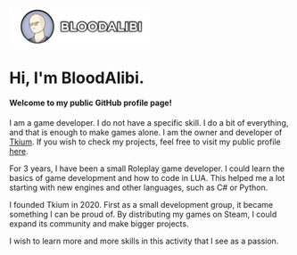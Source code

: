 <img src="https://github.com/BloodAlibi/BloodAlibi/blob/main/brand_bloodalibi_git.png" width=50% height=50%>

# Hi, I'm BloodAlibi.

#### Welcome to my public GitHub profile page!

I am a game developer. I do not have a specific skill. I do a bit of everything, and that is enough to make games alone. I am the owner and developer of [Tkium](https://www.tkium.com). If you wish to check my projects, feel free to visit my public profile [here](https://www.bloodalibi.com).

For 3 years, I have been a small Roleplay game developer. I could learn the basics of game development and how to code in LUA. This helped me a lot starting with new engines and other languages, such as C# or Python.

I founded Tkium in 2020. First as a small development group, it became something I can be proud of. By distributing my games on Steam, I could expand its community and make bigger projects.

I wish to learn more and more skills in this activity that I see as a passion.
